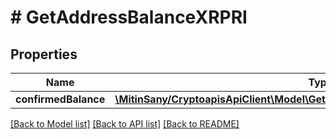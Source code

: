 # # GetAddressBalanceXRPRI

## Properties

Name | Type | Description | Notes
------------ | ------------- | ------------- | -------------
**confirmedBalance** | [**\MitinSany/CryptoapisApiClient\Model\GetAddressBalanceXRPRIConfirmedBalance**](GetAddressBalanceXRPRIConfirmedBalance.md) |  |

[[Back to Model list]](../../README.md#models) [[Back to API list]](../../README.md#endpoints) [[Back to README]](../../README.md)
